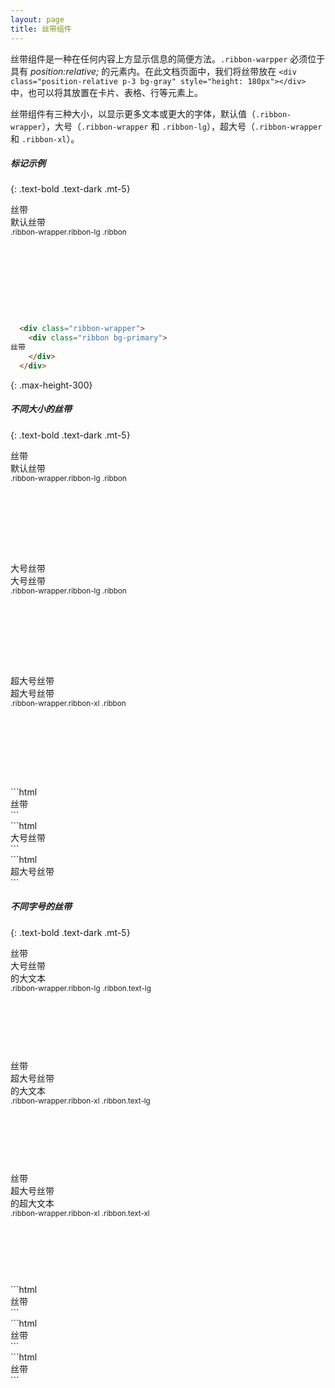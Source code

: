 ```yaml
---
layout: page
title: 丝带组件
---
```


丝带组件是一种在任何内容上方显示信息的简便方法。`.ribbon-warpper` 必须位于具有 _position:relative;_ 的元素内。在此文档页面中，我们将丝带放在 `<div class="position-relative p-3 bg-gray" style="height: 180px"></div>` 中，也可以将其放置在卡片、表格、行等元素上。

丝带组件有三种大小，以显示更多文本或更大的字体，默认值（`.ribbon-wrapper`），大号（`.ribbon-wrapper` 和 `.ribbon-lg`），超大号（`.ribbon-wrapper` 和 `.ribbon-xl`）。

##### 标记示例
{: .text-bold .text-dark .mt-5}

<div class="position-relative p-3 bg-gray" style="height: 180px">
  <div class="ribbon-wrapper">
    <div class="ribbon bg-primary">
丝带
    </div>
  </div>
  默认丝带 <br />
  <small>.ribbon-wrapper.ribbon-lg .ribbon</small>
</div>

```html
  <div class="ribbon-wrapper">
    <div class="ribbon bg-primary">
丝带
    </div>
  </div>
```
{: .max-height-300}

##### 不同大小的丝带
{: .text-bold .text-dark .mt-5}
<div class="row">
  <div class="col-sm-4">
    <div class="position-relative p-3 bg-gray" style="height: 180px">
      <div class="ribbon-wrapper">
        <div class="ribbon bg-primary">
丝带
        </div>
      </div>
      默认丝带 <br />
      <small>.ribbon-wrapper.ribbon-lg .ribbon</small>
    </div>
  </div>
  <div class="col-sm-4">
    <div class="position-relative p-3 bg-gray" style="height: 180px">
      <div class="ribbon-wrapper ribbon-lg">
        <div class="ribbon bg-info">
          大号丝带
        </div>
      </div>
      大号丝带 <br />
      <small>.ribbon-wrapper.ribbon-lg .ribbon</small>
    </div>
  </div>
  <div class="col-sm-4">
    <div class="position-relative p-3 bg-gray" style="height: 180px">
      <div class="ribbon-wrapper ribbon-xl">
        <div class="ribbon bg-secondary">
          超大号丝带
        </div>
      </div>
      超大号丝带 <br />
      <small>.ribbon-wrapper.ribbon-xl .ribbon</small>
    </div>
  </div>
</div>
<div class="row">
  <div class="col-sm-4" markdown="1">
```html
  <div class="ribbon-wrapper">
    <div class="ribbon bg-primary">
丝带
    </div>
  </div>
```
  </div>
  <div class="col-sm-4" markdown="1">
```html
  <div class="ribbon-wrapper ribbon-lg">
    <div class="ribbon bg-info">
      大号丝带
    </div>
  </div>
```
  </div>
  <div class="col-sm-4" markdown="1">
```html
  <div class="ribbon-wrapper ribbon-xl">
    <div class="ribbon bg-secondary">
      超大号丝带
    </div>
  </div>
```
  </div>
</div>

##### 不同字号的丝带
{: .text-bold .text-dark .mt-5}

<div class="row">
  <div class="col-sm-4">
    <div class="position-relative p-3 bg-gray" style="height: 180px">
      <div class="ribbon-wrapper ribbon-lg">
        <div class="ribbon bg-success text-lg">
丝带
        </div>
      </div>
      大号丝带 <br /> 的大文本 <br />
      <small>.ribbon-wrapper.ribbon-lg .ribbon.text-lg</small>
    </div>
  </div>
  <div class="col-sm-4">
    <div class="position-relative p-3 bg-gray" style="height: 180px">
      <div class="ribbon-wrapper ribbon-xl">
        <div class="ribbon bg-warning text-lg">
丝带
        </div>
      </div>
      超大号丝带 <br /> 的大文本 <br />
      <small>.ribbon-wrapper.ribbon-xl .ribbon.text-lg</small>
    </div>
  </div>
  <div class="col-sm-4">
    <div class="position-relative p-3 bg-gray" style="height: 180px">
      <div class="ribbon-wrapper ribbon-xl">
        <div class="ribbon bg-danger text-xl">
丝带
        </div>
      </div>
      超大号丝带 <br /> 的超大文本 <br />
      <small>.ribbon-wrapper.ribbon-xl .ribbon.text-xl</small>
    </div>
  </div>
</div>
<div class="row">
  <div class="col-sm-4" markdown="1">
```html
<div class="ribbon-wrapper ribbon-lg">
  <div class="ribbon bg-success text-lg">
丝带
  </div>
</div>
```
  </div>
  <div class="col-sm-4" markdown="1">
```html
<div class="ribbon-wrapper ribbon-xl">
  <div class="ribbon bg-warning text-lg">
丝带
  </div>
</div>
```
  </div>
  <div class="col-sm-4" markdown="1">
```html
<div class="ribbon-wrapper ribbon-xl">
  <div class="ribbon bg-danger text-xl">
丝带
  </div>
</div>
```
  </div>
</div>
